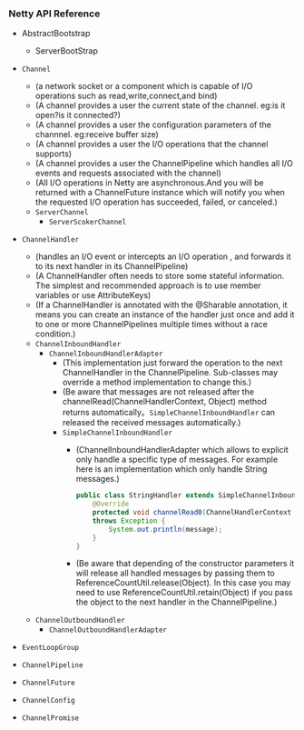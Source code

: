 ### Netty API Reference

* AbstractBootstrap
	* ServerBootStrap
* `Channel`
	* (a network socket or a component which is capable of I/O operations such as read,write,connect,and bind)
	* (A channel provides a user the current state of the channel. eg:is it open?is it connected?)
	* (A channel provides a user the configuration parameters of the channnel. eg:receive buffer size)
	* (A channel provides a user the I/O operations that the channel supports)
	* (A channel provides a user the ChannelPipeline which handles all I/O events and requests associated with the channel) 
	* (All I/O operations in Netty are asynchronous.And you will be returned with a ChannelFuture instance which will notify you when the requested I/O operation has succeeded, failed, or canceled.)
	* `ServerChannel`
		* `ServerScokerChannel`
* `ChannelHandler`
	* (handles an I/O event or intercepts an I/O operation , and forwards it to its next handler in its ChannelPipeline)
	* (A ChannelHandler often needs to store some stateful information. The simplest and recommended approach is to use member variables or use AttributeKeys)
	* (If a ChannelHandler is annotated with the @Sharable annotation, it means you can create an instance of the handler just once and add it to one or more ChannelPipelines multiple times without a race condition.)
	* `ChannelInboundHandler`
		* `ChannelInboundHandlerAdapter`
			* (This implementation just forward the operation to the next ChannelHandler in the ChannelPipeline. Sub-classes may override a method implementation to change this.)
			* (Be aware that messages are not released after the channelRead(ChannelHandlerContext, Object) method returns automatically。`SimpleChannelInboundHandler` can released the received messages automatically.)
			* `SimpleChannelInboundHandler`
				* (ChannelInboundHandlerAdapter which allows to explicit only handle a specific type of messages. For example here is an implementation which only handle String messages.)
				
					```java
					public class StringHandler extends SimpleChannelInboundHandler<String> {
						@Override
						protected void channelRead0(ChannelHandlerContext ctx, String message)
						throws Exception {
							System.out.println(message);
						}
					}
					```
				* (Be aware that depending of the constructor parameters it will release all handled messages by passing them to ReferenceCountUtil.release(Object). In this case you may need to use ReferenceCountUtil.retain(Object) if you pass the object to the next handler in the ChannelPipeline.)
	* `ChannelOutboundHandler`
		* `ChannelOutboundHandlerAdapter`

* `EventLoopGroup`
* `ChannelPipeline`
* `ChannelFuture`
* `ChannelConfig`
* `ChannelPromise`